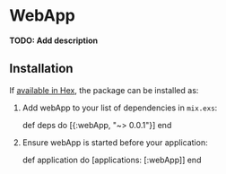 # WebApp

**TODO: Add description**

## Installation

If [available in Hex](https://hex.pm/docs/publish), the package can be installed as:

  1. Add webApp to your list of dependencies in `mix.exs`:

        def deps do
          [{:webApp, "~> 0.0.1"}]
        end

  2. Ensure webApp is started before your application:

        def application do
          [applications: [:webApp]]
        end

